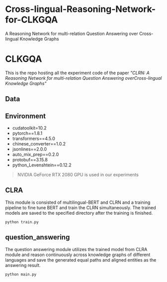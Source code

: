 # Cross-lingual-Reasoning-Network-for-CLKGQA
A Reasoning Network for multi-relation Question Answering over Cross-lingual Knowledge Graphs

# CLKGQA
This is the repo hosting all the experiment code of the paper *"CLRN: A Reasoning Network for multi-relation Question Answering overCross-lingual Knowledge Graphs"*

## Data
   
## Environment
* cudatoolkit=10.2
* pytorch==1.8.1
* transformers==4.5.0
* chinese_converter==1.0.2
* jsonlines==2.0.0
* auto_mix_prep==0.2.0
* protobuf==3.15.8
* python_Levenshtein==0.12.2

> NVIDIA GeForce RTX 2080 GPU is used in our experiments
## CLRA
This module is consisted of multilingual-BERT and CLRN and a training pipeline to fine tune BERT and train the CLRN 
simultaneously. The trained models are saved to the specified directory after the training is finished.
```angular2html
python train.py
```
## question_answering
The question answering module utilizes the trained model from CLRA module and reason continuously across knowledge graphs 
of different languages and save the generated equal paths and aligned entities as the answering result.
```angular2html
python main.py
```
